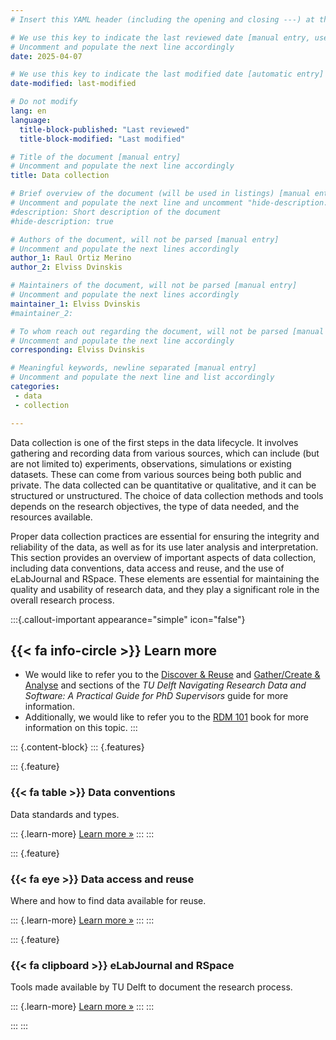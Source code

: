 ```yaml
---
# Insert this YAML header (including the opening and closing ---) at the beginning of the document and fill it out accordingly

# We use this key to indicate the last reviewed date [manual entry, use YYYY-MM-DD]
# Uncomment and populate the next line accordingly
date: 2025-04-07

# We use this key to indicate the last modified date [automatic entry]
date-modified: last-modified

# Do not modify
lang: en
language: 
  title-block-published: "Last reviewed"
  title-block-modified: "Last modified"

# Title of the document [manual entry]
# Uncomment and populate the next line accordingly
title: Data collection

# Brief overview of the document (will be used in listings) [manual entry]
# Uncomment and populate the next line and uncomment "hide-description: true".
#description: Short description of the document
#hide-description: true

# Authors of the document, will not be parsed [manual entry]
# Uncomment and populate the next lines accordingly
author_1: Raul Ortiz Merino
author_2: Elviss Dvinskis

# Maintainers of the document, will not be parsed [manual entry]
# Uncomment and populate the next lines accordingly
maintainer_1: Elviss Dvinskis
#maintainer_2:

# To whom reach out regarding the document, will not be parsed [manual entry]
# Uncomment and populate the next line accordingly
corresponding: Elviss Dvinskis

# Meaningful keywords, newline separated [manual entry]
# Uncomment and populate the next line and list accordingly
categories: 
 - data
 - collection

---
```


Data collection is one of the first steps in the data lifecycle. It involves gathering and recording data from various sources, which can include (but are not limited to) experiments, observations, simulations or existing datasets. These can come from various sources being both public and private. The data collected can be quantitative or qualitative, and it can be structured or unstructured. The choice of data collection methods and tools depends on the research objectives, the type of data needed, and the resources available. 

Proper data collection practices are essential for ensuring the integrity and reliability of the data, as well as for its use later analysis and interpretation. This section provides an overview of important aspects of data collection, including data conventions, data access and reuse, and the use of eLabJournal and RSpace. These elements are essential for maintaining the quality and usability of research data, and they play a significant role in the overall research process.

:::{.callout-important appearance="simple" icon="false"}
## {{< fa info-circle >}} Learn more
- We would like to refer you to the [Discover & Reuse](https://phdsupervisors.tudl.tudelft.nl/phase/discover-reuse/) and [Gather/Create & Analyse](https://phdsupervisors.tudl.tudelft.nl/phase/gather-create-analyse/) and sections of the *TU Delft Navigating Research Data and Software: A Practical Guide for PhD Supervisors* guide for more information. 
- Additionally, we would like to refer you to the [RDM 101](https://tu-delft-library.github.io/rdm101-book/intro.html) book for more information on this topic.
:::


::: {.content-block}
::: {.features}

::: {.feature}
### {{< fa table >}} Data conventions
Data standards and types.

::: {.learn-more}
[Learn more »](./data_conventions.md)
:::
:::

::: {.feature}
### {{< fa eye >}} Data access and reuse
Where and how to find data available for reuse.

::: {.learn-more}
[Learn more »](./access_reuse.md)
:::
:::

::: {.feature}
### {{< fa clipboard >}} eLabJournal and RSpace
Tools made available by TU Delft to document the research process.

::: {.learn-more}
[Learn more »](./elab_rspace.md)
:::
:::

:::
:::
